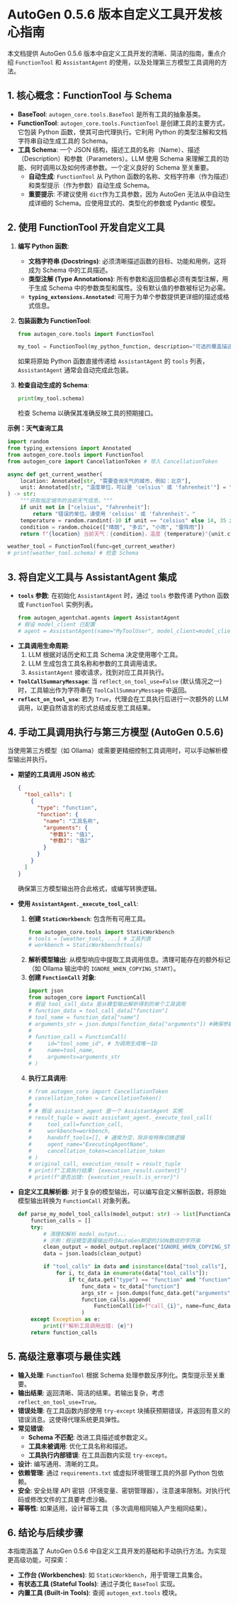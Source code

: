 # AutoGen 0.5.6 版本自定义工具开发核心指南

本文档提供 AutoGen 0.5.6 版本中自定义工具开发的清晰、简洁的指南，重点介绍 `FunctionTool` 和 `AssistantAgent` 的使用，以及处理第三方模型工具调用的方法。

## 1. 核心概念：FunctionTool 与 Schema

* **BaseTool**: `autogen_core.tools.BaseTool` 是所有工具的抽象基类。
* **FunctionTool**: `autogen_core.tools.FunctionTool` 是创建工具的主要方式，它包装 Python 函数，使其可由代理执行。它利用 Python 的类型注解和文档字符串自动生成工具的 Schema。
* **工具 Schema**: 一个 JSON 结构，描述工具的名称（Name）、描述（Description）和参数（Parameters）。LLM 使用 Schema 来理解工具的功能、何时调用以及如何传递参数。一个定义良好的 Schema 至关重要。
    * **自动生成**: `FunctionTool` 从 Python 函数的名称、文档字符串（作为描述）和类型提示（作为参数）自动生成 Schema。
    * **重要提示**: 不建议使用 `dict`作为工具参数，因为 AutoGen 无法从中自动生成详细的 Schema。应使用显式的、类型化的参数或 Pydantic 模型。

## 2. 使用 FunctionTool 开发自定义工具

1. **编写 Python 函数**:
    * **文档字符串 (Docstrings)**: 必须清晰描述函数的目标、功能和用例，这将成为 Schema 中的工具描述。
    * **类型注解 (Type Annotations)**: 所有参数和返回值都必须有类型注解，用于生成 Schema 中的参数类型和属性。没有默认值的参数被标记为必需。
    * **`typing_extensions.Annotated`**: 可用于为单个参数提供更详细的描述或格式信息。

2. **包装函数为 FunctionTool**:
    ```python
    from autogen_core.tools import FunctionTool
    
    my_tool = FunctionTool(my_python_function, description="可选的覆盖描述")
    ```
    如果将原始 Python 函数直接传递给 `AssistantAgent` 的 `tools` 列表，`AssistantAgent` 通常会自动完成此包装。

3. **检查自动生成的 Schema**:
    ```python
    print(my_tool.schema)
    ```
    检查 Schema 以确保其准确反映工具的预期接口。

**示例：天气查询工具**
```python
import random
from typing_extensions import Annotated
from autogen_core.tools import FunctionTool
from autogen_core import CancellationToken # 导入 CancellationToken

async def get_current_weather(
    location: Annotated[str, "需要查询天气的城市，例如：北京"],
    unit: Annotated[str, "温度单位，可以是 'celsius' 或 'fahrenheit'"] = "celsius"
) -> str:
    """获取指定城市的当前天气信息。"""
    if unit not in ["celsius", "fahrenheit"]:
        return "错误的单位。请使用 'celsius' 或 'fahrenheit'。"
    temperature = random.randint(-10 if unit == "celsius" else 14, 35 if unit == "celsius" else 95)
    condition = random.choice(["晴朗", "多云", "小雨", "雷阵雨"])
    return f"{location} 当前天气：{condition}，温度 {temperature}°{unit.capitalize()}。"

weather_tool = FunctionTool(func=get_current_weather)
# print(weather_tool.schema) # 检查 Schema
```

## 3. 将自定义工具与 AssistantAgent 集成

* **`tools` 参数**: 在初始化 `AssistantAgent` 时，通过 `tools` 参数传递 Python 函数或 `FunctionTool` 实例列表。
    ```python
    from autogen_agentchat.agents import AssistantAgent
    # 假设 model_client 已配置
    # agent = AssistantAgent(name="MyToolUser", model_client=model_client, tools=[get_current_weather, another_tool])
    ```
* **工具调用生命周期**:
    1. LLM 根据对话历史和工具 Schema 决定使用哪个工具。
    2. LLM 生成包含工具名称和参数的工具调用请求。
    3. `AssistantAgent` 接收请求，找到对应工具并执行。
* **`ToolCallSummaryMessage`**: 当 `reflect_on_tool_use=False` (默认情况之一) 时，工具输出作为字符串在 `ToolCallSummaryMessage` 中返回。
* **`reflect_on_tool_use`**: 若为 `True`，代理会在工具执行后进行一次额外的 LLM 调用，以更自然语言的形式总结或反思工具结果。

## 4. 手动工具调用执行与第三方模型 (AutoGen 0.5.6)

当使用第三方模型（如 Ollama）或需要更精细控制工具调用时，可以手动解析模型输出并执行。

* **期望的工具调用 JSON 格式**:
    ```json
    {
      "tool_calls": [
        {
          "type": "function",
          "function": {
            "name": "工具名称",
            "arguments": {
              "参数1": "值1",
              "参数2": "值2"
            }
          }
        }
      ]
    }
    ```
    确保第三方模型输出符合此格式，或编写转换逻辑。

* **使用 `AssistantAgent._execute_tool_call`**:
    1. **创建 `StaticWorkbench`**: 包含所有可用工具。
        ```python
        from autogen_core.tools import StaticWorkbench
        # tools = [weather_tool, ...] # 工具列表
        # workbench = StaticWorkbench(tools)
        ```
    2. **解析模型输出**: 从模型响应中提取工具调用信息。清理可能存在的额外标记（如 Ollama 输出中的 `IGNORE_WHEN_COPYING_START`）。
    3. **创建 `FunctionCall` 对象**:
        ```python
        import json
        from autogen_core import FunctionCall
        # 假设 tool_call_data 是从模型输出解析得到的单个工具调用
        # function_data = tool_call_data["function"]
        # tool_name = function_data["name"]
        # arguments_str = json.dumps(function_data["arguments"]) #确保参数是字符串
        #
        # function_call = FunctionCall(
        #     id="tool_some_id", # 为调用生成唯一ID
        #     name=tool_name,
        #     arguments=arguments_str
        # )
        ```
    4. **执行工具调用**:
        ```python
        # from autogen_core import CancellationToken
        # cancellation_token = CancellationToken()
        #
        # # 假设 assistant_agent 是一个 AssistantAgent 实例
        # result_tuple = await assistant_agent._execute_tool_call(
        #     tool_call=function_call,
        #     workbench=workbench,
        #     handoff_tools=[], # 通常为空，除非有特殊切换逻辑
        #     agent_name="ExecutingAgentName",
        #     cancellation_token=cancellation_token
        # )
        # original_call, execution_result = result_tuple
        # print(f"工具执行结果: {execution_result.content}")
        # print(f"是否出错: {execution_result.is_error}")
        ```

* **自定义工具解析器**: 对于复杂的模型输出，可以编写自定义解析函数，将原始模型输出转换为 `FunctionCall` 对象列表。
    ```python
    def parse_my_model_tool_calls(model_output: str) -> list[FunctionCall]:
        function_calls = []
        try:
            # 清理和解析 model_output...
            # 示例：假设模型直接输出符合AutoGen期望的JSON数组的字符串
            clean_output = model_output.replace("IGNORE_WHEN_COPYING_START", "").replace("IGNORE_WHEN_COPYING_END", "")
            data = json.loads(clean_output)

            if "tool_calls" in data and isinstance(data["tool_calls"], list):
                for i, tc_data in enumerate(data["tool_calls"]):
                    if tc_data.get("type") == "function" and "function" in tc_data:
                        func_data = tc_data["function"]
                        args_str = json.dumps(func_data.get("arguments", {}))
                        function_calls.append(
                            FunctionCall(id=f"call_{i}", name=func_data["name"], arguments=args_str)
                        )
        except Exception as e:
            print(f"解析工具调用出错: {e}")
        return function_calls
    ```

## 5. 高级注意事项与最佳实践

* **输入处理**: `FunctionTool` 根据 Schema 处理参数反序列化。类型提示至关重要。
* **输出结果**: 返回清晰、简洁的结果。若输出复杂，考虑 `reflect_on_tool_use=True`。
* **错误处理**: 在工具函数内部使用 `try-except` 块捕获预期错误，并返回有意义的错误消息。这使得代理系统更具弹性。
* **常见错误**:
    * **Schema 不匹配**: 改进工具描述或参数定义。
    * **工具未被调用**: 优化工具名称和描述。
    * **工具执行内部错误**: 在工具函数内实现 `try-except`。
* **设计**: 编写通用、清晰的工具。
* **依赖管理**: 通过 `requirements.txt` 或虚拟环境管理工具的外部 Python 包依赖。
* **安全**: 安全处理 API 密钥（环境变量、密钥管理器），注意速率限制。对执行代码或修改文件的工具要考虑沙箱。
* **幂等性**: 如果适用，设计幂等工具（多次调用相同输入产生相同结果）。

## 6. 结论与后续步骤

本指南涵盖了 AutoGen 0.5.6 中自定义工具开发的基础和手动执行方法。为实现更高级功能，可探索：
* **工作台 (Workbenches)**: 如 `StaticWorkbench`，用于管理工具集合。
* **有状态工具 (Stateful Tools)**: 通过子类化 `BaseTool` 实现。
* **内置工具 (Built-in Tools)**: 查阅 `autogen_ext.tools` 模块。
